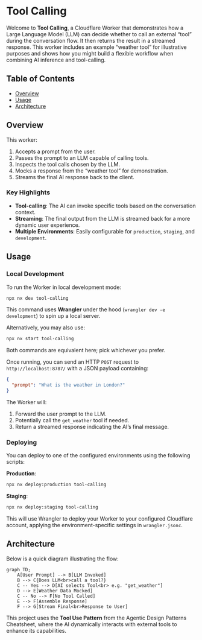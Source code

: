 # Tool Calling

Welcome to **Tool Calling**, a Cloudflare Worker that demonstrates how a Large Language Model (LLM) can decide whether to call an external “tool” during the conversation flow. It then returns the result in a streamed response. This worker includes an example “weather tool” for illustrative purposes and shows how you might build a flexible workflow when combining AI inference and tool-calling.

## Table of Contents
- [Overview](#overview)
- [Usage](#usage)
- [Architecture](#architecture)

## Overview
This worker:
1. Accepts a prompt from the user.
2. Passes the prompt to an LLM capable of calling tools.
3. Inspects the tool calls chosen by the LLM.
4. Mocks a response from the “weather tool” for demonstration.
5. Streams the final AI response back to the client.

### Key Highlights
- **Tool-calling**: The AI can invoke specific tools based on the conversation context.  
- **Streaming**: The final output from the LLM is streamed back for a more dynamic user experience.  
- **Multiple Environments**: Easily configurable for `production`, `staging`, and `development`.

## Usage
### Local Development
To run the Worker in local development mode:
```bash
npx nx dev tool-calling
```
This command uses **Wrangler** under the hood (`wrangler dev -e development`) to spin up a local server.

Alternatively, you may also use:
```bash
npx nx start tool-calling
```
Both commands are equivalent here; pick whichever you prefer.

Once running, you can send an HTTP `POST` request to `http://localhost:8787/` with a JSON payload containing:
```json
{
  "prompt": "What is the weather in London?"
}
```
The Worker will:
1. Forward the user prompt to the LLM.
2. Potentially call the `get_weather` tool if needed.
3. Return a streamed response indicating the AI’s final message.

### Deploying
You can deploy to one of the configured environments using the following scripts:

**Production**:
```bash
npx nx deploy:production tool-calling
```

**Staging**:
```bash
npx nx deploy:staging tool-calling
```

This will use Wrangler to deploy your Worker to your configured Cloudflare account, applying the environment-specific settings in `wrangler.jsonc`.

## Architecture
Below is a quick diagram illustrating the flow:

```mermaid
graph TD;
    A[User Prompt] --> B[LLM Invoked]
    B --> C{Does LLM<br>call a tool?}
    C -- Yes --> D[AI selects Tool<br> e.g. "get_weather"]
    D --> E[Weather Data Mocked]
    C -- No --> F[No Tool Called]
    E --> F[Assemble Response]
    F --> G[Stream Final<br>Response to User]
```

This project uses the **Tool Use Pattern** from the Agentic Design Patterns Cheatsheet, where the AI dynamically interacts with external tools to enhance its capabilities.
